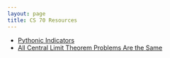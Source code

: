 ```yaml
---
layout: page
title: CS 70 Resources
---
```


- [Pythonic Indicators](files/cs70/Pythonic_Indicators.pdf)
- [All Central Limit Theorem Problems Are the Same](files/cs70/CLT_Note.pdf)